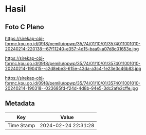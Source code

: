 # Hasil

## Foto C Plano

https://sirekap-obj-formc.kpu.go.id/09f8/pemilu/ppwp/35/74/01/10/01/3574011001010-20240214-220138--67f11240-e357-4d15-baa9-a07d8c01653e.jpg

https://sirekap-obj-formc.kpu.go.id/09f8/pemilu/ppwp/35/74/01/10/01/3574011001010-20240214-190415--c2d8ebe3-615e-43da-a3c4-1e23e3c46b83.jpg

https://sirekap-obj-formc.kpu.go.id/09f8/pemilu/ppwp/35/74/01/10/01/3574011001010-20240214-190318--023685fd-f24d-4d8b-94e5-3dc2afe2cffe.jpg


## Metadata

| Key        | Value               |
| ---------- | ------------------- |
| Time Stamp | 2024-02-24 22:31:28 |



